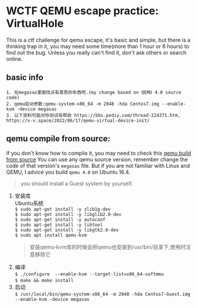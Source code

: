# WCTF QEMU escape practice: VirtualHole
This is a ctf challenge for qemu escape, it's basic and simple, but there is a thinking trap in it, you may need some time(more than 1 hour or 6 hours) to find out the bug. Unless you really can't find it, don't ask others or search online.

## basic info
	1. 在megasas里面找点有意思的东西吧.(my change based on QEMU 4.0 source code)
	2. qemu启动参数:qemu-system-x86_64 -m 2048 -hda Centos7.img --enable-kvm -device megasas
	3. 以下资料可能对你测试有帮助 https://bbs.pediy.com/thread-224371.htm, https://v-v.space/2022/06/17/qemu-virtual-device-init/


## qemu compile from source:
If you don't know how to compile it, you may need to check this [qemu build from source](https://v-v.space/2022/06/17/qemu-build/)
You can use any qemu source version, remember change the code of that version's `megasas` file.
But if you are not familiar with Linux and QEMU, I advice you build `qemu 4.0` on Ubuntu 16.4.
> you should install a Guest system by yourself.

1. 安装库</br>
	Ubuntu系统</br>
	`$ sudo apt-get install -y zlib1g-dev`</br>
	`$ sudo apt-get install -y libglib2.0-dev`</br>
	`$ sudo apt-get install -y autoconf`</br>
	`$ sudo apt-get install -y libtool`</br>
	`$ sudo apt-get install -y libgtk2.0-dev`</br> 
	`$ sudo apt install qemu-kvm`</br>
	> 安装qemu-kvm库的时候会把qemu也安装到/usr/bin/目录下,使用时注意移除它
2. 编译</br>
	`$ ./configure  --enable-kvm --target-list=x86_64-softmmu`</br>
	`$ make && make install`</br>
3. 启动</br>
	`$ /usr/local/bin/qemu-system-x86_64 -m 2048 -hda Centos7-Guest.img --enable-kvm -device megasas`

